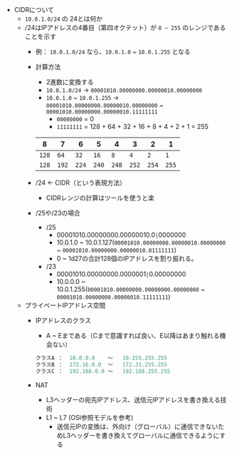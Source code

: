 - CIDRについて
	- `10.0.1.0/24` の 24とは何か
	- /24はIPアドレスの4番目（第四オクテット）が `0 ~ 255` のレンジであることを示す
		- 例： `10.0.1.0/24` なら、`10.0.1.0` ~ `10.0.1.255` となる
		- 計算方法
			- 2進数に変換する
			- `10.0.1.0/24`  →  `00001010.00000000.00000010.00000000`
			- `10.0.1.0` ~ `10.0.1.255`   → `00001010.00000000.00000010.00000000`  ~ `00001010.00000000.00000010.11111111`
				- `00000000`  = 0
				- `11111111`  = 128 + 64 + 32 + 16 + 8 + 4 + 2 + 1 = 255

			| 8     | 7     | 6     | 5     | 4     | 3     | 2     | 1     |
			| ----- | ----- | ----- | ----- | ----- | ----- | ----- | ----- |
			| `128` | `64`  | `32`  | `16`  | `8`   | `4`   | `2`   | `1`   |
			| `128` | `192` | `224` | `240` | `248` | `252` | `254` | `255` |

		- /24 ← CIDR（という表現方法）
			- CIDRレンジの計算はツールを使うと楽
		- /25や/23の場合
			- /25
				- 00001010.00000000.00000010.0`|`0000000
				- 10.0.1.0 ~ 10.0.1.127(`00001010.00000000.00000010.00000000` ~ `00001010.00000000.00000010.01111111`)
				- 0 ~ 1d27の合計128個のIPアドレスを割り振れる。
			- /23
				- 00001010.00000000.0000001`|`0.00000000
				- 10.0.0.0 ~ 10.0.1.255(`00001010.00000000.00000000.00000000` ~ `00001010.00000000.00000010.11111111`)
	- プライベートIPアドレス空間
		- IPアドレスのクラス
			- A ~ Eまである（Cまで意識すれば良い、E以降はあまり触れる機会ない）

			```javascript
			クラスA ：	10.0.0.0	～	10.255.255.255
			クラスB ：	172.16.0.0	～	172.31.255.255
			クラスC ：	192.168.0.0	～	192.168.255.255
			```

		- NAT
			- L3ヘッダーの宛先IPアドレス、送信元IPアドレスを書き換える技術
			- L1 ~ L7 (OSI参照モデルを参考)
				- 送信元IPの変換は、外向け（グローバル）に通信できないためL3ヘッダーを書き換えてグローバルに通信できるようにする
